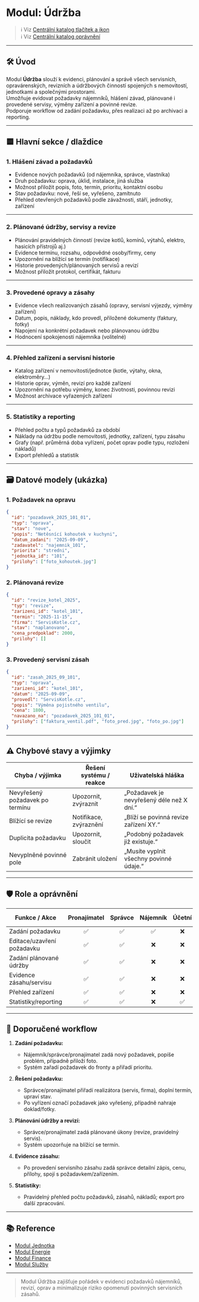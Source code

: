 # Modul: Údržba

> ℹ️ Viz [Centrální katalog tlačítek a ikon](./common-actions.md)  
> ℹ️ Viz [Centrální katalog oprávnění](./permissions-catalog.md)

---

## 🛠️ Úvod

Modul **Údržba** slouží k evidenci, plánování a správě všech servisních, opravárenských, revizních a údržbových činností spojených s nemovitostí, jednotkami a společnými prostorami.  
Umožňuje evidovat požadavky nájemníků, hlášení závad, plánované i provedené servisy, výměny zařízení a povinné revize.  
Podporuje workflow od zadání požadavku, přes realizaci až po archivaci a reporting.

---

## 🟦 Hlavní sekce / dlaždice

### 1. Hlášení závad a požadavků

- Evidence nových požadavků (od nájemníka, správce, vlastníka)
- Druh požadavku: oprava, úklid, instalace, jiná služba
- Možnost přiložit popis, foto, termín, prioritu, kontaktní osobu
- Stav požadavku: nové, řeší se, vyřešeno, zamítnuto
- Přehled otevřených požadavků podle závažnosti, stáří, jednotky, zařízení

---

### 2. Plánované údržby, servisy a revize

- Plánování pravidelných činností (revize kotlů, komínů, výtahů, elektro, hasicích přístrojů aj.)
- Evidence termínu, rozsahu, odpovědné osoby/firmy, ceny
- Upozornění na blížící se termín (notifikace)
- Historie provedených/plánovaných servisů a revizí
- Možnost přiložit protokol, certifikát, fakturu

---

### 3. Provedené opravy a zásahy

- Evidence všech realizovaných zásahů (opravy, servisní výjezdy, výměny zařízení)
- Datum, popis, náklady, kdo provedl, přiložené dokumenty (faktury, fotky)
- Napojení na konkrétní požadavek nebo plánovanou údržbu
- Hodnocení spokojenosti nájemníka (volitelné)

---

### 4. Přehled zařízení a servisní historie

- Katalog zařízení v nemovitosti/jednotce (kotle, výtahy, okna, elektroměry…)
- Historie oprav, výměn, revizí pro každé zařízení
- Upozornění na potřebu výměny, konec životnosti, povinnou revizi
- Možnost archivace vyřazených zařízení

---

### 5. Statistiky a reporting

- Přehled počtu a typů požadavků za období
- Náklady na údržbu podle nemovitosti, jednotky, zařízení, typu zásahu
- Grafy (např. průměrná doba vyřízení, počet oprav podle typu, rozložení nákladů)
- Export přehledů a statistik

---

## 🗃️ Datové modely (ukázka)

### 1. Požadavek na opravu

```json
{
  "id": "pozadavek_2025_101_01",
  "typ": "oprava",
  "stav": "nove",
  "popis": "Netěsnící kohoutek v kuchyni",
  "datum_zadani": "2025-09-09",
  "zadavatel": "najemnik_101",
  "priorita": "stredni",
  "jednotka_id": "101",
  "prilohy": ["foto_kohoutek.jpg"]
}
```

### 2. Plánovaná revize

```json
{
  "id": "revize_kotel_2025",
  "typ": "revize",
  "zarizeni_id": "kotel_101",
  "termin": "2025-11-15",
  "firma": "ServisKotle.cz",
  "stav": "naplanovano",
  "cena_predpoklad": 2000,
  "prilohy": []
}
```

### 3. Provedený servisní zásah

```json
{
  "id": "zasah_2025_09_101",
  "typ": "oprava",
  "zarizeni_id": "kotel_101",
  "datum": "2025-09-09",
  "provedl": "ServisKotle.cz",
  "popis": "Výměna pojistného ventilu",
  "cena": 1800,
  "navazano_na": "pozadavek_2025_101_01",
  "prilohy": ["faktura_ventil.pdf", "foto_pred.jpg", "foto_po.jpg"]
}
```

---

## ⚠️ Chybové stavy a výjimky

| Chyba / výjimka                | Řešení systému / reakce      | Uživatelská hláška                              |
|---------------------------------|------------------------------|-------------------------------------------------|
| Nevyřešený požadavek po termínu | Upozornit, zvýraznit         | „Požadavek je nevyřešený déle než X dní.“       |
| Blížící se revize               | Notifikace, zvýraznění       | „Blíží se povinná revize zařízení XY.“          |
| Duplicita požadavku             | Upozornit, sloučit           | „Podobný požadavek již existuje.“               |
| Nevyplněné povinné pole         | Zabránit uložení             | „Musíte vyplnit všechny povinné údaje.“         |

---

## 🛡️ Role a oprávnění

| Funkce / Akce                | Pronajímatel | Správce | Nájemník | Účetní | Pouze čtení |
|------------------------------|:------------:|:-------:|:--------:|:------:|:-----------:|
| Zadání požadavku             |      ✅      |   ✅    |   ✅     |   ❌   |     ❌      |
| Editace/uzavření požadavku   |      ✅      |   ✅    |   ❌     |   ❌   |     ❌      |
| Zadání plánované údržby      |      ✅      |   ✅    |   ❌     |   ❌   |     ❌      |
| Evidence zásahu/servisu      |      ✅      |   ✅    |   ❌     |   ❌   |     ❌      |
| Přehled zařízení             |      ✅      |   ✅    |   ❌     |   ❌   |     ✅      |
| Statistiky/reporting         |      ✅      |   ✅    |   ❌     |   ✅   |     ✅      |

---

## 📑 Doporučené workflow

1. **Zadání požadavku:**
   - Nájemník/správce/pronajímatel zadá nový požadavek, popíše problém, případně přiloží foto.
   - Systém zařadí požadavek do fronty a přiřadí prioritu.

2. **Řešení požadavku:**
   - Správce/pronajímatel přiřadí realizátora (servis, firma), doplní termín, upraví stav.
   - Po vyřízení označí požadavek jako vyřešený, případně nahraje doklad/fotky.

3. **Plánování údržby a revizí:**
   - Správce/pronajímatel zadá plánované úkony (revize, pravidelný servis).
   - Systém upozorňuje na blížící se termín.

4. **Evidence zásahu:**
   - Po provedení servisního zásahu zadá správce detailní zápis, cenu, přílohy, spojí s požadavkem/zařízením.

5. **Statistiky:**
   - Pravidelný přehled počtu požadavků, zásahů, nákladů; export pro další zpracování.

---

## 📚 Reference

- [Modul Jednotka](./jednotka.md)
- [Modul Energie](./energie.md)
- [Modul Finance](./finance.md)
- [Modul Služby](./sluzby.md)

---

> Modul Údržba zajišťuje pořádek v evidenci požadavků nájemníků, revizí, oprav a minimalizuje riziko opomenutí povinných servisních zásahů.
